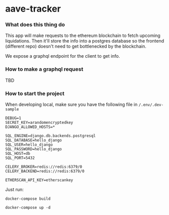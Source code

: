 # aave-tracker

### What does this thing do

This app will make requests to the ethereum blockchain to fetch upcoming liquidations. 
Then it'll store the info into a postgres database so the frontend (different repo) doesn't need 
to get bottlenecked by the blockchain. 

We expose a graphql endpoint for the client to get info.


### How to make a graphql request

TBD

### How to start the project

When developing local, make sure you have the following file in `/.env/.dev-sample`

```commandline
DEBUG=1
SECRET_KEY=arandomencryptedkey
DJANGO_ALLOWED_HOSTS=*

SQL_ENGINE=django.db.backends.postgresql
SQL_DATABASE=hello_django
SQL_USER=hello_django
SQL_PASSWORD=hello_django
SQL_HOST=db
SQL_PORT=5432

CELERY_BROKER=redis://redis:6379/0
CELERY_BACKEND=redis://redis:6379/0

ETHERSCAN_API_KEY=etherscankey
```

Just run:

```commandline
docker-compose build
```

```commandline
docker-compose up -d
```